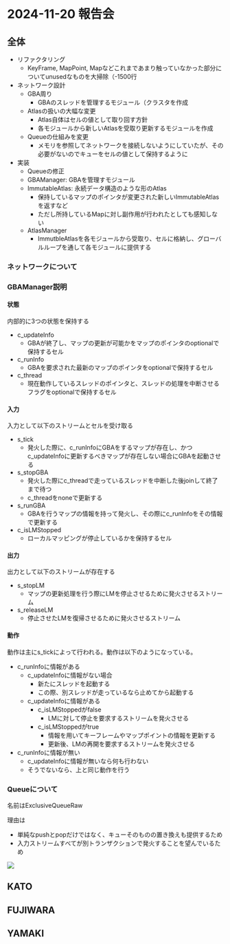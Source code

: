 # 2024-11-20 報告会

## 全体

- リファクタリング
  - KeyFrame, MapPoint, Mapなどこれまであまり触っていなかった部分についてunusedなものを大掃除（-1500行
- ネットワーク設計
  - GBA周り
    - GBAのスレッドを管理するモジュール（クラスタを作成
  - Atlasの扱いの大幅な変更
    - Atlas自体はセルの値として取り回す方針
    - 各モジュールから新しいAtlasを受取り更新するモジュールを作成
  - Queueの仕組みを変更
    - メモリを参照してネットワークを接続しないようにしていたが、その必要がないのでキューをセルの値として保持するように
- 実装
  - Queueの修正
  - GBAManager: GBAを管理すモジュール
  - ImmutableAtlas: 永続データ構造のような形のAtlas
    - 保持しているマップのポインタが変更された新しいImmutableAtlasを返すなど
    - ただし所持しているMapに対し副作用が行われたとしても感知しない
  - AtlasManager
    - ImmutbleAtlasを各モジュールから受取り、セルに格納し、グローバルループを通して各モジュールに提供する

### ネットワークについて

### GBAManager説明

#### 状態

内部的に3つの状態を保持する

- c_updateInfo
  - GBAが終了し、マップの更新が可能かをマップのポインタのoptionalで保持するセル
- c_runInfo
  - GBAを要求された最新のマップのポインタをoptionalで保持するセル
- c_thread
  - 現在動作しているスレッドのポインタと、スレッドの処理を中断させるフラグをoptionalで保持するセル

#### 入力

入力として以下のストリームとセルを受け取る

- s_tick
  - 発火した際に、c_runInfoにGBAをするマップが存在し、かつc_updateInfoに更新するべきマップが存在しない場合にGBAを起動させる
- s_stopGBA
  - 発火した際にc_threadで走っているスレッドを中断した後joinして終了まで待つ
  - c_threadをnoneで更新する
- s_runGBA
  - GBAを行うマップの情報を持って発火し、その際にc_runInfoをその情報で更新する
- c_isLMStopped
  - ローカルマッピングが停止しているかを保持するセル

#### 出力

出力として以下のストリームが存在する

- s_stopLM
  - マップの更新処理を行う際にLMを停止させるために発火させるストリーム
- s_releaseLM
  - 停止させたLMを復帰させるために発火させるストリーム

#### 動作

動作は主にs_tickによって行われる。動作は以下のようになっている。

- c_runInfoに情報がある
  - c_updateInfoに情報がない場合
    - 新たにスレッドを起動する
    - この際、別スレッドが走っているなら止めてから起動する
  - c_updateInfoに情報がある
    - c_isLMStoppedがfalse
      - LMに対して停止を要求するストリームを発火させる
    - c_isLMStoppedがtrue
      - 情報を用いてキーフレームやマップポイントの情報を更新する
      - 更新後、LMの再開を要求するストリームを発火させる
- c_runInfoに情報が無い
  - c_updateInfoに情報が無いなら何も行わない
  - そうでないなら、上と同じ動作を行う

### Queueについて

名前はExclusiveQueueRaw

理由は

- 単純なpushとpopだけではなく、キューそのものの置き換えも提供するため
- 入力ストリームすべてが別トランザクションで発火することを望んでいるため

![](../images/queue.png)

## KATO

## FUJIWARA

## YAMAKI
